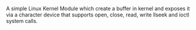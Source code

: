 A simple Linux Kernel Module which create a buffer in kernel and exposes it via a character device that supports open, close, read, write llseek and ioctl system calls.